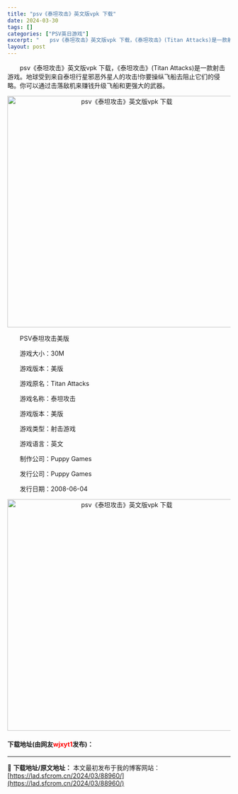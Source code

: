```yaml
---
title: "psv《泰坦攻击》英文版vpk 下载"
date: 2024-03-30
tags: []
categories: ["PSV英日游戏"]
excerpt: "　　psv《泰坦攻击》英文版vpk 下载，《泰坦攻击》(Titan Attacks)是一款射击游戏。地球受到来自泰坦行星邪恶外星人的攻击!你要操纵飞船去阻止它们的侵略。你可以通过击落敌机来赚钱升级飞船和更强大的武器。 　　PSV泰坦攻击美版 　　游戏大小：30M 　　游戏版本：美版 　　游戏原名：T&hellip;"
layout: post
---
```


 <p>　　psv《泰坦攻击》英文版vpk 下载，《泰坦攻击》(Titan Attacks)是一款射击游戏。地球受到来自泰坦行星邪恶外星人的攻击!你要操纵飞船去阻止它们的侵略。你可以通过击落敌机来赚钱升级飞船和更强大的武器。</p> <p align="center"><img align="" border="0" src="https://lad.sfcrom.cn/wp-content/uploads/2024/03/20240330_6607731aeda46.png" width="523" alt="psv《泰坦攻击》英文版vpk 下载" /></p> <p>　　PSV泰坦攻击美版</p> <p>　　游戏大小：30M</p> <p>　　游戏版本：美版</p> <p>　　游戏原名：Titan Attacks</p> <p>　　游戏名称：泰坦攻击</p> <p>　　游戏版本：美版</p> <p>　　游戏类型：射击游戏</p> <p>　　游戏语言：英文</p> <p>　　制作公司：Puppy Games</p> <p>　　发行公司：Puppy Games</p> <p>　　发行日期：2008-06-04</p> <p align="center"><img align="" border="0" src="https://lad.sfcrom.cn/wp-content/uploads/2024/03/20240330_6607731bd3b15.png" width="523" alt="psv《泰坦攻击》英文版vpk 下载" /></p> <p><h4>下载地址(由网友<font color="red">wjxyt1</font>发布)：</h4></p> 

---
📖 **下载地址/原文地址：** 本文最初发布于我的博客网站：[https://lad.sfcrom.cn/2024/03/88960/](https://lad.sfcrom.cn/2024/03/88960/)
